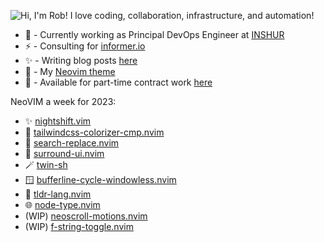 ![Hi, I'm Rob! I love coding, collaboration, infrastructure, and automation!](animation.gif)
* 🚀 - Currently working as Principal DevOps Engineer at [INSHUR](https://inshur.com)
* ⚡ - Consulting for [informer.io](https://www.informer.io/)
* ✨ - Writing blog posts [here](https://roobert.github.io)
* 💖 - My [Neovim theme](https://github.com/roobert/nightshift.vim)
* 🌱 - Available for part-time contract work [here](mailto:roobert@gmail.com)

NeoVIM a week for 2023:
* ✨ [nightshift.vim](https://github.com/roobert/nightshift.vim)
* 🌈 [tailwindcss-colorizer-cmp.nvim](https://github.com/roobert/tailwindcss-colorizer-cmp.nvim)
* 🧐 [search-replace.nvim](https://github.com/roobert/search-replace.nvim)
* 🤗 [surround-ui.nvim](https://github.com/roobert/surround-ui.nvim)
* 🪄 [twin-sh](https://github.com/roobert/twin-sh)
* 🪟 [bufferline-cycle-windowless.nvim](https://github.com/roobert/bufferline-cycle-windowless.nvim)
* 🏃 [tldr-lang.nvim](https://github.com/roobert/tldr-lang.nvim)
* 🌐 [node-type.nvim](https://github.com/roobert/node-type.nvim)
* (WIP) [neoscroll-motions.nvim](https://github.com/roobert/neoscroll-motions.nvim)
* (WIP) [f-string-toggle.nvim](https://github.com/roobert/f-string-toggle.nvim)
